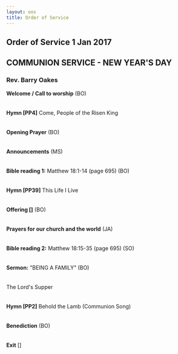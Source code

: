 ```yaml
---
layout: oos
title: Order of Service
---
```


## Order of Service 1 Jan 2017

## COMMUNION SERVICE - NEW YEAR'S DAY

### Rev. Barry Oakes

**Welcome / Call to worship** (BO)
<br>
<br>
<br>
**Hymn [PP4]** Come, People of the Risen King
<br>
<br>
<br>
**Opening Prayer** (BO)
<br>
<br>
<br>
**Announcements** (MS)
<br>
<br>
<br>
**Bible reading 1:** Matthew 18:1-14 (page 695)  (BO)
<br>
<br>
<br>
**Hymn [PP39]** This Life I Live
<br>
<br>
<br>
**Offering []** (BO)
<br>
<br>
<br>
**Prayers for our church and the world** (JA)
<br>
<br>
<br>
**Bible reading 2:** Matthew 18:15-35 (page 695)  (SO)
<br>
<br>
<br>
**Sermon:** "BEING A FAMILY"  (BO) 
<br>
<br>
<br>
The Lord's Supper
<br>
<br>
<br>
**Hymn [PP2]** Behold the Lamb (Communion Song)
<br>
<br>
<br>
**Benediction** (BO)
<br>
<br>
<br>
**Exit** []


